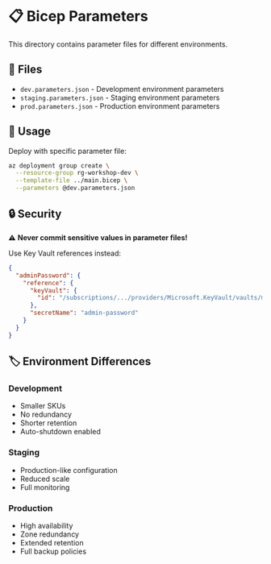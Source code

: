 # 📋 Bicep Parameters

This directory contains parameter files for different environments.

## 📁 Files

- `dev.parameters.json` - Development environment parameters
- `staging.parameters.json` - Staging environment parameters  
- `prod.parameters.json` - Production environment parameters

## 🚀 Usage

Deploy with specific parameter file:
```bash
az deployment group create \
  --resource-group rg-workshop-dev \
  --template-file ../main.bicep \
  --parameters @dev.parameters.json
```

## 🔒 Security

⚠️ **Never commit sensitive values in parameter files!**

Use Key Vault references instead:
```json
{
  "adminPassword": {
    "reference": {
      "keyVault": {
        "id": "/subscriptions/.../providers/Microsoft.KeyVault/vaults/mykeyvault"
      },
      "secretName": "admin-password"
    }
  }
}
```

## 🏷️ Environment Differences

### Development
- Smaller SKUs
- No redundancy
- Shorter retention
- Auto-shutdown enabled

### Staging
- Production-like configuration
- Reduced scale
- Full monitoring

### Production
- High availability
- Zone redundancy
- Extended retention
- Full backup policies
